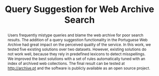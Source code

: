 ---
abstract: Users frequently mistype queries and blame the web archive for poor search
  results. The addition of a query suggestion functionality in the Portuguese Web
  Archive had great impact on the perceived quality of the service. In this work,
  we tested five existing solutions over two datasets. However, existing solutions
  do not work well, because they rely in predefined lexicons to detect misspellings.
  We improved the best solutions with a set of rules automatically tuned with an index
  of archived web collections. The final result can be tested at http://archive.pt
  and the software is publicly available as an open source project.
creators:
- Miguel Costa
- João Miranda
- David Cruz
- Daniel Gomes
date: null
document_url: https://services.phaidra.univie.ac.at/api/object/o:378057/download
grand_parent: iPRES
institutions: []
keywords:
- lisbon
landing_page_url: https://phaidra.univie.ac.at/o:378057
language: eng
layout: publication
license: CC BY-SA 2.0 AT
notes_url: null
parent: iPRES 2013
publication_type: paper
size: 204896
slides_url: null
source_name: iPRES
stream_url: null
title: Query Suggestion for Web Archive Search
year: 2013
---
